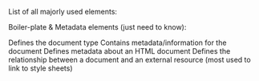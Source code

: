 List of all majorly used elements:

Boiler-plate & Metadata elements (just need to know):

<!DOCTYPE> 	Defines the document type
<head>	Contains metadata/information for the document
<meta>	Defines metadata about an HTML document
<link>	Defines the relationship between a document and an external resource (most used to link to style sheets)
<title>	Defines a title for the document
<html>	Defines the root of an HTML document
<body>	Defines the document's body

Elements you will be using on regular basis (learn these!):

Helpful Elements

  <!-- Here is a comment -->	Defines a comment

Text based Elements you will be using:
! <h1> to <h6> Defines HTML headings
! <p> Defines a paragraph
! <a> Defines a hyperlink
! <span> Defines a section in a document
! <li> Defines a list item

<option>	Defines an option in a drop-down list, paired with <select>

Container based elements you will be using:
! <div> Defines a section in a document
! <ul> Defines an unordered list
! <form> Defines an HTML form for user input

  <ol>	Defines an ordered list
  <header>	Defines a header for a document or section
  <footer>	Defines a footer for a document or section
  <main>	Specifies the main content of a document
  <nav>	Defines navigation links
  <section>	Defines a section in a document
  <select>	Defines a drop-down list
  <script>	Defines a client-side script
  <style>	Defines style information for a document

Component based elements you will be using:
! <input> Defines an input control
! <label> Defines a label for an <input> element
! <button> Defines a clickable button
! <textarea> Defines a multiline input control (text area)

Asset based elements you will be using:
! <img> Defines an image
<svg> Defines a container for SVG graphics
<i> Defines a part of text in an alternate voice or mood

Decorational elements (wont be using):
<b> Defines bold text
<br> Defines a single line break
<small> Defines smaller text
<strong> Defines important text
<strike> Not supported in HTML5. Use <del> or <s> instead.

Table elements (just need to know):

  <table>	Defines a table
  <tbody>	Groups the body content in a table
  <td>	Defines a cell in a table
  <tfoot>	Groups the footer content in a table
  <th>	Defines a header cell in a table
  <thead>	Groups the header content in a table
  <time>	Defines a specific time (or datetime)
  <tr>	Defines a row in a table
  <video>	Defines embedded video content
